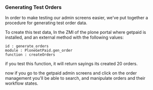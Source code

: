 ### Generating Test Orders ###

In order to make testing our admin screens easier, we've put together a procedure
for generating test order data.

To create this test data, In the ZMI of the plone portal where getpaid is installed,
and an external method with the following values:

```
id : generate_orders
module : PloneGetPaid.gen_order
function : createOrders
```

if you test this function, it will return sayings its created 20 orders.

now if you go to the getpaid admin screens and click on the order management you'll be able
to search, and manipulate orders and their workflow states.


